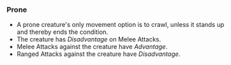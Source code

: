 ### Prone

* A prone creature's only movement option is to crawl, unless it stands up and thereby ends the condition.
* The creature has *Disadvantage* on Melee Attacks.
* Melee Attacks against the creature have *Advantage*.
* Ranged Attacks against the creature have *Disadvantage*.
